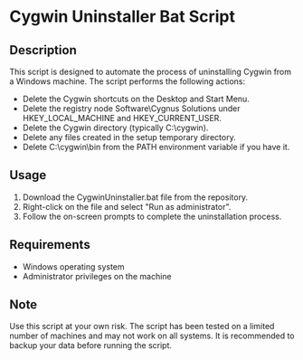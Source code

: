 # Cygwin Uninstaller Bat Script

<h2>Description</h2>

This script is designed to automate the process of uninstalling Cygwin from a Windows machine. The script performs the following actions:

   * Delete the Cygwin shortcuts on the Desktop and Start Menu.
   * Delete the registry node Software\Cygnus Solutions under HKEY_LOCAL_MACHINE and HKEY_CURRENT_USER.
   * Delete the Cygwin directory (typically C:\cygwin).
   * Delete any files created in the setup temporary directory.
   * Delete C:\cygwin\bin from the PATH environment variable if you have it.

<h2>Usage</h2>

1. Download the CygwinUninstaller.bat file from the repository.
2. Right-click on the file and select "Run as administrator".
3. Follow the on-screen prompts to complete the uninstallation process.

<h2>Requirements</h2>

 *  Windows operating system
 *  Administrator privileges on the machine

<h2>Note</h2>

   Use this script at your own risk.
   The script has been tested on a limited number of machines and may not work on all systems.
   It is recommended to backup your data before running the script.

